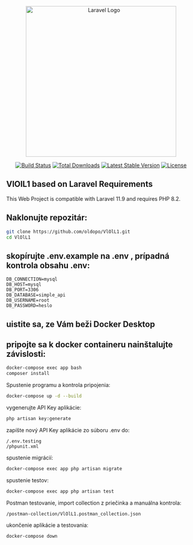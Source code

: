 <p align="center"><a href="https://laravel.com" target="_blank"><img src="https://raw.githubusercontent.com/laravel/art/master/logo-lockup/5%20SVG/2%20CMYK/1%20Full%20Color/laravel-logolockup-cmyk-red.svg" width="400" alt="Laravel Logo"></a></p>

<p align="center">
<a href="https://github.com/laravel/framework/actions"><img src="https://github.com/laravel/framework/workflows/tests/badge.svg" alt="Build Status"></a>
<a href="https://packagist.org/packages/laravel/framework"><img src="https://img.shields.io/packagist/dt/laravel/framework" alt="Total Downloads"></a>
<a href="https://packagist.org/packages/laravel/framework"><img src="https://img.shields.io/packagist/v/laravel/framework" alt="Latest Stable Version"></a>
<a href="https://packagist.org/packages/laravel/framework"><img src="https://img.shields.io/packagist/l/laravel/framework" alt="License"></a>
</p>

## VlOlL1 based on Laravel Requirements

This Web Project is compatible with Laravel 11.9 and requires PHP 8.2.

## Naklonujte repozitár:
```bash
git clone https://github.com/oldopo/VlOlL1.git
cd VlOlL1
``` 

## skopírujte .env.example na .env , prípadná kontrola obsahu .env:
```text
DB_CONNECTION=mysql
DB_HOST=mysql
DB_PORT=3306
DB_DATABASE=simple_api
DB_USERNAME=root
DB_PASSWORD=heslo
```

## uistite sa, ze Vám beži Docker Desktop<br>
## pripojte sa k docker containeru nainštalujte závislosti:
```bash
docker-compose exec app bash
composer install
```

Spustenie programu a kontrola pripojenia:
```bash
docker-compose up -d --build
```

vygenerujte API Key aplikácie:
```bash
php artisan key:generate
```

zapíšte nový API Key aplikácie zo súboru .env do:
```text
/.env.testing
/phpunit.xml
```

spustenie migrácií:
```bash
docker-compose exec app php artisan migrate
```

spustenie testov:
```bash
docker-compose exec app php artisan test
```

Postman testovanie, import collection z priečinka a manuálna kontrola:
```text
/postman-collection/VlOlL1.postman_collection.json
```

ukončenie aplikácie a testovania:
```bash
docker-compose down
```
